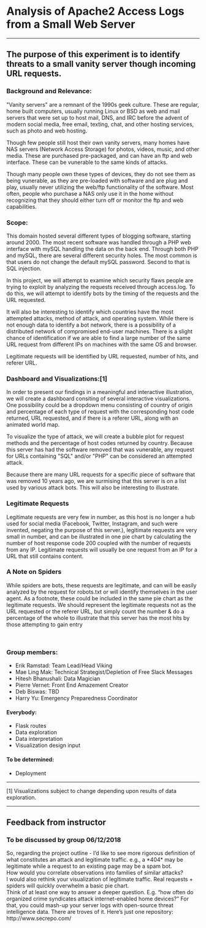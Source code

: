 <h1>Analysis of Apache2 Access Logs from a Small Web Server</h1>
<hr>
<h2>The purpose of this experiment is to identify threats to a small vanity server though incoming URL requests.</h2>
<h3>Background and Relevance:</h3>
<p>"Vanity servers" are a remnant of the 1990s geek culture. These are
regular, home built computers, usually running Linux or BSD as web and
mail servers that were set up to host mail, DNS, and IRC before the advent
of modern social media, free email, texting, chat, and other hosting
services, such as photo and web hosting.</p>

<p>Though few people still host their own vanity servers, many homes have
NAS servers (Network Access Storage) for photos, videos, music, and other
media. These are purchased pre-packaged, and can have an ftp and web
interface. These can be vunerable to the same kinds of attacks.</p>

<p>Though many people own these types of devices, they do not see them as
being vunerable, as they are pre-loaded with software and are plug and play,
usually never utilizing the web/ftp functionality of the software. Most
often, people who purchase a NAS only use it in the home without recognizing
that they should either turn off or monitor the ftp and web capabilities.<p>

<h3>Scope:</h3>
This domain hosted several different types of blogging software, starting
around 2000. The most recent software was handled through a PHP web
interface with mySQL handling the data on the back end. Through both PHP
and mySQL, there are several different security holes. The most common is
that users do not change the default mySQL password. Second to that is
SQL injection.<br>

<p>In this project, we will attempt to examine which security flaws people
are trying to exploit by analyzing the requests received through access.log.
To do this, we will attempt to identify bots by the timing of the requests
and the URL requested.</p>

<p>It will also be interesting to identify which countries have the most
attempted attacks, method of attack, and operating system. While there
is not enough data to identify a bot network, there is a possibility of
a distributed network of compromised end-user machines. There is a slight
chance of identification if we are able to find a large number of the same
URL request from different IPs on machines with the same OS and browser.</p>

<p>Legitimate requests will be identified by URL requested, number of hits,
and referer URL.<p>

<h3>Dashboard and Visualizations:[1]</h3>
<p>In order to present our findings in a meaningful and interactive
illustration, we will create a dashboard consiting of several interactive
visualizations. One possibility could be a dropdown menu consisting of country of origin
and percentage of each type of request with the corresponding host code
returned, URL requested, and if there is a referer URL, along with an animated
world map.</p>

<p>To visualize the type of attack, we will create a bubble plot for
request methods and the percentage of host codes returned by country.
Because this server has had the software removed that was vunerable,
any request for URLs containing "SQL" and/or "PHP" can be considered an
attempted attack.<p>

<p>Because there are many URL requests for a specific piece of software
that was removed 10 years ago, we are surmising that this server is on a
list used by various attack bots. This will also be interesting to
illustrate.</p>

<h3>Legitimate Requests</h3>
<p>Legitimate requests are very few in number, as this host is no longer
a hub used for social media (Facebook, Twitter, Instagram, and such were
invented, negating the purpose of this server.), legitimate requests are
very small in number, and can be illustrated in one pie chart by calculating
the number of host response code 200 coupled with the number of requests
from any IP. Legitimate requests will usually be one request from an IP
for a URL that still contains content.</p>

<h3>A Note on Spiders</h3>
<p>While spiders are bots, these requests are legitimate, and can will be
easily analyzed by the request for robots.txt or will identify themselves in
the user agent. As a footnote, these could be included in the same pie
chart as the legitimate requests. We should represent the legitimate
requests not as the URL requested or the referer URL, but simply count
the number & do a percentage of the whole to illustrate that this server
has the most hits by those attempting to gain entry</p>
<br>
<h3>Group members:</h3>
<ul><li>Erik Ramstad: Team Lead/Head Viking</li>
    <li>Mae Ling Mak: Technical Strategist/Depletion of Free Slack Messages</li>
    <li>Hitesh Bhanushali: Data Magician</li>
    <li>Pierre Vernet: Front End Amazement Creator</li>
    <li>Deb Biswas: TBD</li>
    <li>Harry Yu: Emergency Preparedness Coordinator</li>
</ul>
<h4>Everybody:</h4>
<ul><li>Flask routes</li>
    <li>Data exploration</li>
    <li>Data interpretation</li>
    <li>Visualization design input</li>
</ul>
<h4>To be determined:</h4>
<ul><li>Deployment</li>
</ul>
<hr>
[1] Visualizations subject to change depending upon results of data exploration.<br>
<hr>
<h2>Feedback from instructor</h2>
<h3>To be discussed by group 06/12/2018</h3>
<p>So, regarding the project outline - I’d like to see more rigorous definition of what constitutes an attack and legitimate traffic. e.g., a *404* may be legitimate while a request to an existing page may be a spam bot.
<br>
How would you correlate observations into families of similar attacks?
<br>
I would also rethink your visualization of legltimate traffic. Real requests + spiders will quickly overwhelm a basic pie chart.
<br>
Think of at least one way to answer a deeper question. E.g. “how often do organized crime syndicates attack internet-enabled home devices?” For that, you could mash-up your server logs with open-source threat intelligence data. There are troves of it. Here’s just one repository: http://www.secrepo.com/
</p>
